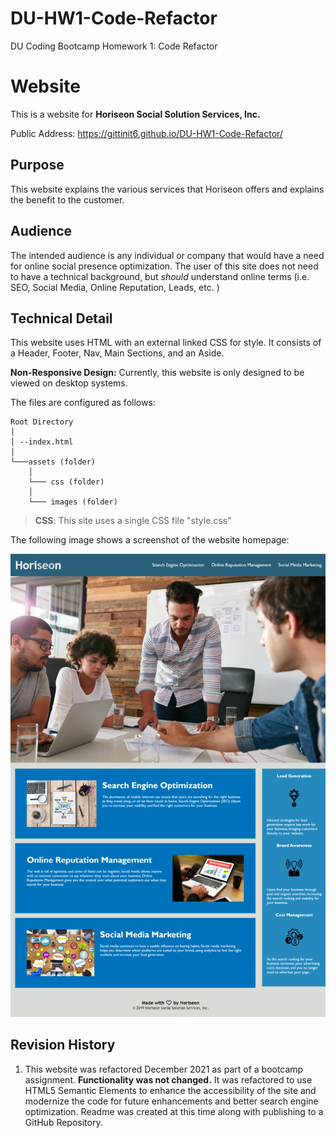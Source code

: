 
# DU-HW1-Code-Refactor

DU Coding Bootcamp Homework 1: Code Refactor

# Website

This is a website for **Horiseon Social Solution Services, Inc.**

Public Address: https://gittinit6.github.io/DU-HW1-Code-Refactor/

## Purpose

This website explains the various services that Horiseon offers and explains the benefit to the customer.

## Audience

The intended audience is any individual or company that would have a need for online social presence optimization. The user of this site does not need to have a technical background, but *should* understand online terms (i.e. SEO, Social Media, Online Reputation, Leads, etc. )

## Technical Detail

This website uses HTML with an external linked CSS for style. It consists of a Header, Footer, Nav, Main Sections, and an Aside.

**Non-Responsive Design:** Currently, this website is only designed to be viewed on desktop systems.

The files are configured as follows:
```
Root Directory
│
│ --index.html
│
└───assets (folder)
    │
    └─── css (folder)
    │
    └─── images (folder)
```
>**CSS**: This site uses a single CSS file "style.css"

The following image shows a screenshot of the website homepage:

![Layout screenshot of the website showing sections](./git-images/Site-Image-Readme.png)

## Revision History 

1. This website was refactored December 2021 as part of a bootcamp assignment. **Functionality was not changed.** It was refactored to use HTML5 Semantic Elements to enhance the accessibility of the site and modernize the code for future enhancements and better search engine optimization. Readme was created at this time along with publishing to a GitHub Repository.